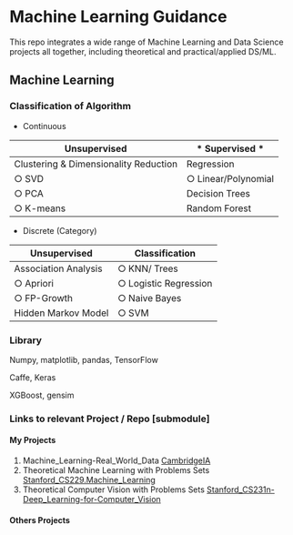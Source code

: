 # Machine Learning Guidance
This repo integrates a wide range of Machine Learning and Data Science projects all together, including theoretical and practical/applied DS/ML.
## Machine Learning 
### Classification of Algorithm
- Continuous
  
|       Unsupervised                     |   * Supervised *         |  
|           -                            |         -                |
|  Clustering & Dimensionality Reduction |    Regression            |
|  ○ SVD                                 |    ○ Linear/Polynomial   |  
|  ○ PCA                                 |    Decision Trees        |  
|  ○ K-means                             |    Random Forest         |  


- Discrete (Category)

|       Unsupervised                     |      Classification      |  
|           -                            |         -                |
|  Association Analysis                  |    ○ KNN/ Trees          |
|  ○ Apriori                             |    ○ Logistic Regression |  
|  ○ FP-Growth                           |    ○ Naive Bayes         |  
|  Hidden Markov Model                   |    ○ SVM                 |  

### Library 
Numpy, matplotlib, pandas, TensorFlow

Caffe, Keras

XGBoost, gensim

### Links to relevant Project / Repo [submodule]
#### My Projects
1. Machine_Learning-Real_World_Data 
[CambridgeIA](./Machine_Learning-Real_World_Data) 
2. Theoretical Machine Learning with Problems Sets
[Stanford_CS229.Machine_Learning](./Stanford_CS229.Machine_Learning/)
3. Theoretical Computer Vision with Problems Sets
[Stanford_CS231n-Deep_Learning-for-Computer_Vision](./Stanford_CS231n-Deep_Learning-for-Computer_Vision/) 
#### Others Projects
